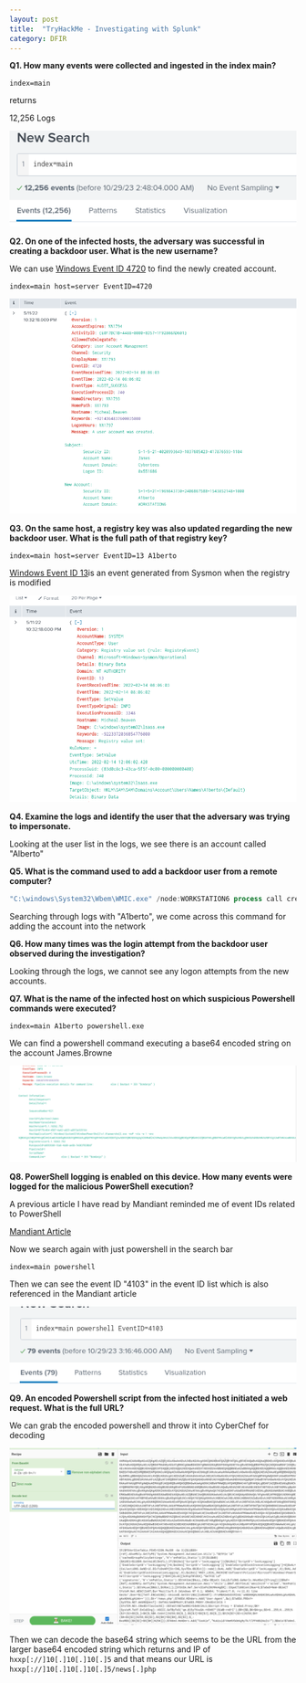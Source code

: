 ```yaml
---
layout: post
title:  "TryHackMe - Investigating with Splunk"
category: DFIR
---
```



**Q1. How many events were collected and ingested in the index **main**?**

```text
index=main
```

returns

12,256 Logs

![[q1.PNG]](/images/THM/investigating-with-splunk/q1.PNG)


**Q2. On one of the infected hosts, the adversary was successful in creating a backdoor user. What is the new username?**

We can use [Windows Event ID 4720](https://learn.microsoft.com/en-us/windows/security/threat-protection/auditing/event-4720) to find the newly created account.

```text
index=main host=server EventID=4720
```

![[q2.PNG]](/images/THM/investigating-with-splunk/q2.PNG)


**Q3. On the same host, a registry key was also updated regarding the new backdoor user. What is the full path of that registry key?**

```text
index=main host=server EventID=13 A1berto
```

[Windows Event ID 13](https://www.ultimatewindowssecurity.com/securitylog/encyclopedia/event.aspx?eventid=90013)is an event generated from Sysmon when the registry is modified


![[q3.PNG]](/images/THM/investigating-with-splunk/q3.PNG)


**Q4. Examine the logs and identify the user that the adversary was trying to impersonate.**

Looking at the user list in the logs, we see there is an account called "Alberto"


**Q5. What is the command used to add a backdoor user from a remote computer?**

```powershell
"C:\windows\System32\Wbem\WMIC.exe" /node:WORKSTATION6 process call create "net user /add A1berto paw0rd1"
```

Searching through logs with "A1berto", we come across this command for adding the account into the network


**Q6. How many times was the login attempt from the backdoor user observed during the investigation?**

Looking through the logs, we cannot see any logon attempts from the new accounts.

**Q7. What is the name of the infected host on which suspicious Powershell commands were executed?**

```
index=main A1berto powershell.exe
```

We can find a powershell command executing a base64 encoded string on the account James.Browne

![[q7.PNG]](/images/THM/investigating-with-splunk/q7.PNG)



**Q8. PowerShell logging is enabled on this device. How many events were logged for the malicious PowerShell execution?**

A previous article I have read by Mandiant reminded me of event IDs related to PowerShell

[Mandiant Article](https://www.mandiant.com/resources/blog/greater-visibility)

Now we search again with just powershell in the search bar

```text
index=main powershell
```

Then we can see the event ID "4103" in the event ID list which is also referenced in the Mandiant article

![[q8.PNG]](/images/THM/investigating-with-splunk/q8.PNG)


**Q9. An encoded Powershell script from the infected host initiated a web request. What is the full URL?**

We can grab the encoded powershell and throw it into CyberChef for decoding

![[q9-1.PNG]](/images/THM/investigating-with-splunk/q9-1.PNG)

Then we can decode the base64 string which seems to be the URL from the larger base64 encoded string which returns and IP of ```hxxp[://]10[.]10[.]10[.]5``` and that means our URL is ```hxxp[://]10[.]10[.]10[.]5/news[.]php```

